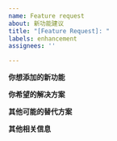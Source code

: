 ```yaml
---
name: Feature request
about: 新功能建议
title: "[Feature Request]: "
labels: enhancement
assignees: ''

---
```


**你想添加的新功能**

**你希望的解决方案**

**其他可能的替代方案**

**其他相关信息**
